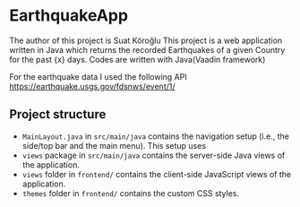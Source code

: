 # EarthquakeApp

The author of this project is Suat Köroğlu
This project is a web application written in Java which returns the recorded Earthquakes of a given Country for the past {x} days.
Codes are written with Java(Vaadin framework)

For the earthquake data I used the following API https://earthquake.usgs.gov/fdsnws/event/1/


## Project structure

- `MainLayout.java` in `src/main/java` contains the navigation setup (i.e., the
  side/top bar and the main menu). This setup uses
- `views` package in `src/main/java` contains the server-side Java views of the application.
- `views` folder in `frontend/` contains the client-side JavaScript views of the application.
- `themes` folder in `frontend/` contains the custom CSS styles.

